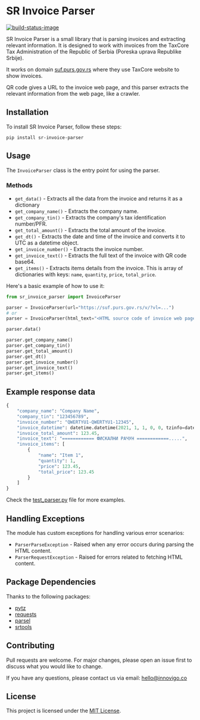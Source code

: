 # SR Invoice Parser

[![build-status-image]][build-status]

SR Invoice Parser is a small library that is parsing invoices and extracting relevant information.
It is designed to work with invoices from the TaxCore Tax Administration of the Republic of Serbia (Poreska uprava Republike Srbije).

It works on domain [suf.purs.gov.rs](https://suf.purs.gov.rs/) where they use TaxCore website to show invoices.

QR code gives a URL to the invoice web page, and this parser extracts the relevant information from the web page, like a crawler.

## Installation

To install SR Invoice Parser, follow these steps:

    pip install sr-invoice-parser

## Usage

The `InvoiceParser` class is the entry point for using the parser.

### Methods

- `get_data()` - Extracts all the data from the invoice and returns it as a dictionary
- `get_company_name()` - Extracts the company name.
- `get_company_tin()` - Extracts the company's tax identification number/PFR.
- `get_total_amount()` - Extracts the total amount of the invoice.
- `get_dt()` - Extracts the date and time of the invoice and converts it to UTC as a datetime object.
- `get_invoice_number()` - Extracts the invoice number.
- `get_invoice_text()` - Extracts the full text of the invoice with QR code base64.
- `get_items()` - Extracts items details from the invoice. This is array of dictionaries with keys: `name`, `quantity`, `price`, `total_price`.

Here's a basic example of how to use it:

```python
from sr_invoice_parser import InvoiceParser

parser = InvoiceParser(url="https://suf.purs.gov.rs/v/?vl=...")
# or
parser = InvoiceParser(html_text="<HTML source code of invoice web page>")

parser.data()

parser.get_company_name()
parser.get_company_tin()
parser.get_total_amount()
parser.get_dt()
parser.get_invoice_number()
parser.get_invoice_text()
parser.get_items()

```

## Example response data

```python
{
    "company_name": "Company Name",
    "company_tin": "123456789",
    "invoice_number": "QWERTYU1-QWERTYU1-12345",
    "invoice_datetime": datetime.datetime(2021, 1, 1, 0, 0, tzinfo=datetime.timezone.utc),
    "invoice_total_amount": 123.45,
    "invoice_text": "============ ФИСКАЛНИ РАЧУН ============.....",
    "invoice_items": [
        {
            "name": "Item 1",
            "quantity": 1,
            "price": 123.45,
            "total_price": 123.45
        }
    ]
}
```

Check the [test_parser.py](/tests/test_parser.py) file for more examples.

## Handling Exceptions

The module has custom exceptions for handling various error scenarios:

- `ParserParseException` - Raised when any error occurs during parsing the HTML content.
- `ParserRequestException` - Raised for errors related to fetching HTML content.

## Package Dependencies

Thanks to the following packages:

- [pytz](https://pypi.org/project/pytz/)
- [requests](https://pypi.org/project/requests/)
- [parsel](https://pypi.org/project/parsel/)
- [srtools](https://pypi.org/project/srtools/)

## Contributing

Pull requests are welcome. For major changes, please open an issue first to discuss what you would like to change.

If you have any questions, please contact us via email: [hello@innovigo.co](mailto:hello@innovigo.co?subject=[GitHub]%20sr-invoice-parser%20Question)

## License

This project is licensed under the [MIT License](/LICENSE).

[build-status-image]: https://github.com/Innovigo/sr-invoice-parser/actions/workflows/tests.yaml/badge.svg
[build-status]: https://github.com/Innovigo/sr-invoice-parser/actions/workflows/tests.yaml
